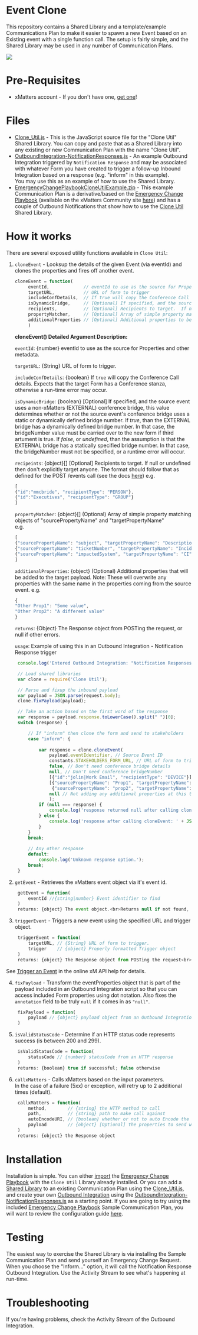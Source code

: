 # Event Clone
This repository contains a Shared Library and a template/example Communications Plan to make it easier to spawn a new Event based on an Existing event with a single function call.
The setup is fairly simple, and the Shared Library may be used in any number of Communication Plans.

<kbd>
  <img src="https://github.com/xmatters/xMatters-Labs/raw/master/media/disclaimer.png">
</kbd>

# Pre-Requisites
* xMatters account - If you don't have one, [get one](https://www.xmatters.com)!

# Files
* [Clone_Util.js](Clone_Util.js) - This is the JavaScript source file for the "Clone Util" Shared Library.
You can copy and paste that as a Shared Library into any existing or new Communication Plan with the name "Clone Util".
* [OutboundIntegration-NotificationResponses.js](OutboundIntegration-NotificationResponses.js) - An example Outbound Integration triggered by `Notification Response` and may be associated with whatever Form you have created to trigger a follow-up Inbound Integration based on a response (e.g. "inform" in this example).<br>You may use this as an example of how to use the Shared Library.
* [EmergencyChangePlaybookCloneUtilExample.zip](EmergencyChangePlaybookCloneUtilExample.zip) - This example Communication Plan is a derivative/based on the [Emergency Change Playbook](https://support.xmatters.com/hc/en-us/articles/360001906232) (available on the xMatters Community site [here](https://support.xmatters.com/hc/en-us/articles/360001906232)) and has a couple of Outbound Notifications that show how to use the [Clone Util](Clone_Util.js) Shared Library.

# How it works
There are several exposed utility functions available in `Clone Util`:

1. `cloneEvent` - Looksup the details of the given Event (via eventId) and clones the properties and fires off another event.

   ```javascript
   cloneEvent = function(
        eventId,             // eventId to use as the source for Properties and other metadata
        targetURL,           // URL of form to trigger
        includeConfDetails,  // If true will copy the Conference Call details.
        isDynamicBridge,     // [Optional] If specified, and the source event uses a non-xMatters, EXTERNAL, conference bridge
        recipients,          // [Optional] Recipients to target.  If null or undefined then do not explicitly target anyone.
        propertyMatcher,     // [Optional] Array of simple property matching objects of "sourcePropertyName" and "targetPropertyName"
        additionalProperties // [Optional] Additional properties to be added to the target payload.
        )
   ```

   **cloneEvent() Detailed Argument Description:**
   

   `eventId`: {number} eventId to use as the source for Properties and other metadata.

   `targetURL`: {String} URL of form to trigger.

   `includeConfDetails`: {boolean} If `true` will copy the Conference Call details.  Expects that the target Form has a  Conference stanza, otherwise a run-time error may occur.

   `isDynamicBridge`: {boolean} [Optional] If specified, and the source event uses a non-xMatters (EXTERNAL) conference bridge, this value determines whether or not the source event's conference bridge uses a static or dynamically defined bridge number.
   If *_true_*, than the EXTERNAL bridge has a dynamically defined bridge number.  In that case, the bridgeNumber value must be carried over to the new form if third artument is true.
   If *_false_*, or *_undefined_*, than the assumption is that the EXTERNAL bridge has a statically specified bridge number.  In that case, the bridgeNumber must not be specified, or a runtime error will occur.

   `recipeints`: {object}\[] [Optional] Recipients to target.  If null or undefined then don't explicitly target anyone. The format should follow that as defined for the POST /events call (see the docs [here](https://help.xmatters.com/xmapi/index.html?javascript#trigger-an-event))
   e.g.
   
   ```javascript
   [
   {"id":"mmcbride", "recipientType": "PERSON"},
   {"id":"Executives", "recipientType": "GROUP"}
   ]
   ```

   `propertyMatcher`: {object}\[] (Optional) Array of simple property matching objects of "sourcePropertyName" and "targetPropertyName"<br>
   e.g.

   ```javascript
   [
   {"sourcePropertyName": "subject", "targetPropertyName": "Description"},
   {"sourcePropertyName": "ticketNumber", "targetPropertyName": "Incident ID"},
   {"sourcePropertyName": "impactedSystem", "targetPropertyName": "CI"}
   ]
   ```

   `additionalProperties`: {object} (Optional) Additional properties that will be added to the target payload.
   Note: These will overwrite any properties with the same name in the properties coming from the source event.
   e.g.
   
   ```javascript
   {
   "Other Prop1": "Some value",
   "Other Prop2": "A different value"
   }
   ```

   `returns`: {Object} The Response object from POSTing the request, or null if other errors.
   
   `usage`: Example of using this in an Outbound Integration - Notification Response trigger

   ```javascript
	console.log('Entered Outbound Integration: "Notification Responses"');

	// Load shared libraries
	var clone = require('Clone Util');

	// Parse and fixup the inbound payload
	var payload = JSON.parse(request.body);
	clone.fixPayload(payload);

	// Take an action based on the first word of the response
	var response = payload.response.toLowerCase().split(" ")[0];
	switch (response) {

		// If "inform" then clone the form and send to stakeholders
		case "inform": {
	
			var response = clone.cloneEvent(
				payload.eventIdentifier, // Source Event ID
				constants.STAKEHOLDERS_FORM_URL, // URL of form to trigger
				false, // Don't need conference bridge details
				null, // Don't need conference bridgeNumber
				[{"id":"jolin|Work Email", "recipientType": "DEVICE"}], // Specific recipients (optional)
				[{"sourcePropertyName": "Prop1", "targetPropertyName": "prop2"}, // Property map (optional)
				 {"sourcePropertyName": "prop2", "targetPropertyName": "Prop1"}],
				null // Not adding any additional properties at this time.
				);
			if (null === response) {
				console.log('response returned null after calling cloneEvent.');
			} else {
				console.log('response after calling cloneEvent: ' + JSON.stringify(response, null, 4));
			}
		}
		break;
	
		// Any other response
		default:
			console.log('Unknown response option.');
		break;
	}
   ```

2. `getEvent` - Retrieves the xMatters event object via it's event id.

   ```javascript
    getEvent = function(
        eventId //{string|number} Event identifier to find
    )
    returns: {object} The event object.<br>Returns null if not found, or an error was returned.
   ```

3. `triggerEvent` - Triggers a new event using the specified URL and trigger object.

   ```javascript
    triggerEvent = function(
        targetURL, // {String} URL of form to trigger.
        trigger    // {object} Properly formatted Trigger object 
    )
    returns: {object} The Response object from POSTing the request<br>Returns null if other errors.
   ```
   
See [Trigger an Event](https://help.xmatters.com/xmapi/index.html?javascript#trigger-an-event) in the online xM API help for details.<br>

4. `fixPayload` - Transform the eventProperties object that is part of the payload included in an Outbound Integration script so that you can access included Form properties using dot notation.  Also fixes the `annotation` field to be truly `null` if it comes in as `"null"`.

   ```javascript
    fixPayload = function(
        payload // {object} payload object from an Outbound Integration
    )
   ```

5. `isValidStatusCode` - Determine if an HTTP status code represents success (is between 200 and 299).

   ```javascript
    isValidStatusCode = function(
        statusCode // {number} statusCode from an HTTP response
    )
    returns: {boolean} true if successful; false otherwise
   ```

6. `callxMatters` - Calls xMatters based on the input parameters.<br>In the case of a failure (5xx) or exception, will retry up to 2 additional times (default).

   ```javascript
    callxMatters = function(
        method,        // {string} the HTTP method to call
        path,          // {string} path to make call against
        autoEncodeURI, // {boolean} whether or not to auto Encode the URI
        payload        // {object} [Optional] the properties to send with POST or PUT
    )
    returns: {object} the Response object
   ``` 

# Installation
Installation is simple.
You can either [import](https://help.xmatters.com/ondemand/xmodwelcome/communicationplanbuilder/exportcommplan.htm) the [Emergency Change Playbook](EmergencyChangePlaybookCloneUtilExample.zip) with the `Clone Util` Library already installed.
Or you can add a [Shared Library](https://help.xmatters.com/ondemand/xmodwelcome/integrationbuilder/shared-libraries.htm) to an existing Communication Plan using the [Clone_Util.js](Clone_Util.js),
and create your own [Outbound Integration](https://help.xmatters.com/ondemand/xmodwelcome/integrationbuilder/example-outbound-updates.htm) using the [OutboundIntegration-NotificationResponses.js](OutboundIntegration-NotificationResponses.js) as a starting point.
If you are going to try using the included [Emergency Change Playbook](EmergencyChangePlaybookCloneUtilExample.zip) Sample Communication Plan, you will want to review the configuration guide [here](https://support.xmatters.com/hc/en-us/articles/360001906232).


# Testing
The easiest way to exercise the Shared Library is via installing the Sample Communication Plan and send yourself an Emergency Change Request.  When you choose the "Inform..." option, it will call the Notification Response Outbound Integration.  Use the Activity Stream to see what's happening at run-time.  

# Troubleshooting
If you're having problems, check the Activity Stream of the Outbound Integration.<br>
